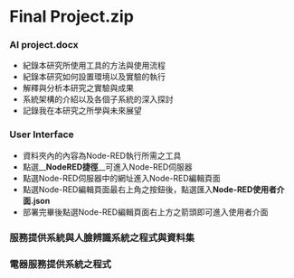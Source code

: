 # Final Project.zip
### AI project.docx
* 紀錄本研究所使用工具的方法與使用流程
* 紀錄本研究如何設置環境以及實驗的執行
* 解釋與分析本研究之實驗與成果
* 系統架構的介紹以及各個子系統的深入探討
* 記錄我在本研究之所學與未來展望
### User Interface
* 資料夾內的內容為Node-RED執行所需之工具
* 點選__**NodeRED捷徑**__可進入Node-RED伺服器
* 點選Node-RED伺服器中的網址進入Node-RED編輯頁面
* 點選Node-RED編輯頁面最右上角之按鈕後，點選匯入**Node-RED使用者介面.json**
* 部署完畢後點選Node-RED編輯頁面右上方之箭頭即可進入使用者介面
### 服務提供系統與人臉辨識系統之程式與資料集

### 電器服務提供系統之程式
